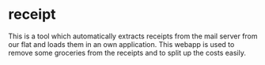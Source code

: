 # receipt

This is a tool which automatically extracts receipts from the mail server from our flat and loads them in an own application. This webapp is used to remove some groceries from the receipts and to split up the costs easily. 
